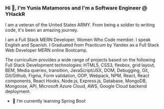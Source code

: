 ### Hi 👋,  I'm Yunia Matamoros and I'm a Software Engineer @ YHackR

<p>I am a veteran of the United States ARMY. From being a soldier to writing code, it's been an amazing journey.</p>
I am a Full Stack MERN Developer, Women Who Code member. I speak English and Spanish.
I Graduated from Practicum by Yandex as a Full Stack Web Developer MERN online Bootcamp. 
<!-- During my leanring journey I helped other students with questions related to the course/sprints assignements and projects. -->
<p>The curricullum provides a wide range of projects based on the following Full Stack Development technologies: 
HTML5, CSS3, flexbox, grid layout, BEM, Media queries, transition, JavaScript/JSX, DOM, Debugging, Git, Git/Github, Figma, Form validation, OOP, Webpack, NPM, React, React components, React Hooks, Node.js, Express.js, Database, MongoDB, Mongoose, API, Microsoft Azure Cloud, AWS, Google Cloud backend deployment.</p>

- 🌱 I’m currently learning Spring Boot
<!--
**Yuni-Me/Yuni-Me** is a ✨ _special_ ✨ repository because its `README.md` (this file) appears on your GitHub profile.

Here are some ideas to get you started:

- 🔭 I’m currently working on ...
- 🌱 I’m currently learning ...
- 👯 I’m looking to collaborate on ...
- 🤔 I’m looking for help with ...
- 💬 Ask me about ...
- 📫 How to reach me: ...
- 😄 Pronouns: ...
- ⚡ Fun fact: ...
-->

